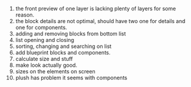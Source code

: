 1. the front preview of one layer is lacking plenty of layers for some reason.
2. the block details are not optimal, should have two one for details and one for components.
3. adding and removing blocks from bottom list 
4. list opening and closing
5. sorting, changing and searching on list
6. add blueprint blocks and components.
7. calculate size and stuff
8. make look actually good. 
9. sizes on the elements on screen
10. plush has problem it seems with components